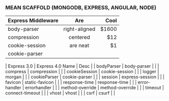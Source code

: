 ### MEAN SCAFFOLD (MONGODB, EXPRESS, ANGULAR, NODE)

| Express Middleware | Are           | Cool  |
| ------------- |:-------------:| -----:|
| body-parser      | right-aligned | $1600 |
| compression    | centered      |   $12 |
| cookie-session | are neat      |    $1 |
| cookie-parser

| Express 3.0  | Express 4.0 Name    | Desc |
| bodyParser      | body-parser      |  |
| compress        | compression      |  |
| cookieSession   | cookie-session   |  |
| logger          | morgan           |  |
| cookieParser    | cookie-parser    |  |
| session         | express-session  |  |
| favicon         | static-favicon   |  |
| response-time   | response-time    |  |
| error-handler   | errorhandler     |  |
| method-override | method-override  |  |
| timeout         | connect-timeout  |  |
| vhost           | vhost            |  |
| csrf            | csurf            |  |